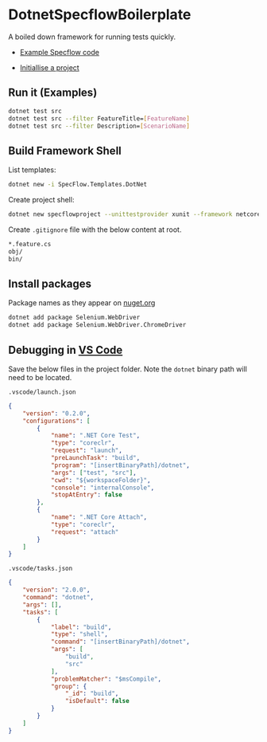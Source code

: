 # DotnetSpecflowBoilerplate

A boiled down framework for running tests quickly.

- [Example Specflow code]("https://github.com/SpecFlowOSS/SpecFlow-Examples")

- [Initiallise a project]("https://docs.specflow.org/projects/specflow/en/latest/Installation/Project-and-Item-Templates.html")

## Run it (Examples)

```bash
dotnet test src
dotnet test src --filter FeatureTitle=[FeatureName]
dotnet test src --filter Description=[ScenarioName]
```

## Build Framework Shell

List templates:

```bash
dotnet new -i SpecFlow.Templates.DotNet
```

Create project shell:

```bash
dotnet new specflowproject --unittestprovider xunit --framework netcoreapp3.1 --name boilerplate --output src 
```

Create ```.gitignore``` file with the below content at root.

```bash
*.feature.cs
obj/
bin/
```

## Install packages

Package names as they appear on [nuget.org]("https://www.nuget.org")

```bash
dotnet add package Selenium.WebDriver
dotnet add package Selenium.WebDriver.ChromeDriver
```

## Debugging in [VS Code]("https://code.visualstudio.com/")

Save the below files in the project folder. Note the ```dotnet``` binary path will need to be located.

```.vscode/launch.json```

```json
{
    "version": "0.2.0",
    "configurations": [
        {
            "name": ".NET Core Test",
            "type": "coreclr",
            "request": "launch",
            "preLaunchTask": "build",
            "program": "[insertBinaryPath]/dotnet",
            "args": ["test", "src"],
            "cwd": "${workspaceFolder}",
            "console": "internalConsole",
            "stopAtEntry": false
        },
        {
            "name": ".NET Core Attach",
            "type": "coreclr",
            "request": "attach"
        }
    ]
}
```

```.vscode/tasks.json```

```json
{
    "version": "2.0.0",
    "command": "dotnet",
    "args": [],
    "tasks": [
        {
            "label": "build",
            "type": "shell",
            "command": "[insertBinaryPath]/dotnet",
            "args": [
                "build",
                "src"
            ],
            "problemMatcher": "$msCompile",
            "group": {
                "_id": "build",
                "isDefault": false
            }
        }
    ]
}
```
